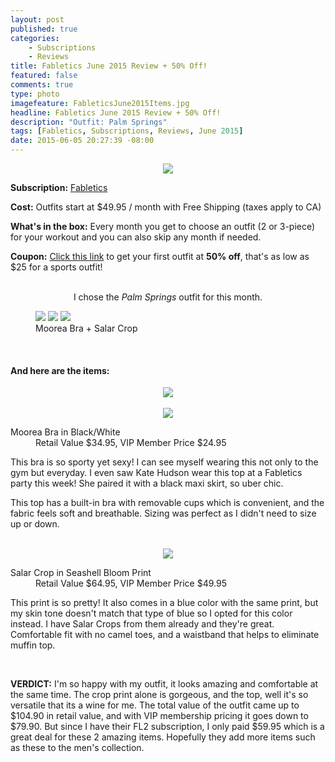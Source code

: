 ```yaml
---
layout: post
published: true
categories: 
    - Subscriptions
    - Reviews
title: Fabletics June 2015 Review + 50% Off!
featured: false
comments: true
type: photo
imagefeature: FableticsJune2015Items.jpg
headline: Fabletics June 2015 Review + 50% Off!
description: "Outfit: Palm Springs"
tags: [Fabletics, Subscriptions, Reviews, June 2015]
date: 2015-06-05 20:27:39 -08:00
---
```


<center><img src='/images/FableticsJune2015Packaging.jpg'></center>
<p><b>Subscription:</b> <a href="http://www.fabletics.com/invite/whatsupmailbox/">Fabletics</a></p>
<p><b>Cost:</b> Outfits start at $49.95 / month with Free Shipping (taxes apply to CA)</p>
<p><b>What's in the box:</b> Every month you get to choose an outfit (2 or 3-piece) for your workout and you can also skip any month if needed.</p>
<p><b>Coupon:</b> <a href="http://www.fabletics.com/invite/whatsupmailbox/">Click this link</a> to get your first outfit at <b>50% off</b>, that's as low as $25 for a sports outfit!</p>
<br>

<center><DT>I chose the <i>Palm Springs</i> outfit for this month.</DT></center>
<p>
<figure class="third">
        <img src='/images/FableticsJune2015PalmSprings.jpg'>
        <img src='/images/FableticsJune2015PalmSprings2.jpg'>
        <img src='/images/FableticsJune2015PalmSprings3.jpg'>
        <figcaption>Moorea Bra + Salar Crop</figcaption>
</figure>
</p>

<br>

<H4>And here are the items:</H4>
<center><img src='/images/FableticsJune2015Items.jpg'></center>

<br>

<center><img src='/images/FableticsJune2015Top.jpg'></center>
<DL>
<DT>Moorea Bra in Black/White</DT>
<DD>Retail Value $34.95, VIP Member Price $24.95</DD>
</DL>

<p>This bra is so sporty yet sexy! I can see myself wearing this not only to the gym but everyday. I even saw Kate Hudson wear this top at a Fabletics party this week! She paired it with a black maxi skirt, so uber chic.</p>
<p>This top has a built-in bra with removable cups which is convenient, and the fabric feels soft and breathable. Sizing was perfect as I didn't need to size up or down.</p>

<br>

<center><img src='/images/FableticsJune2015Bottom.jpg'></center>
<DL>
<DT>Salar Crop in Seashell Bloom Print</DT>
<DD>Retail Value $64.95, VIP Member Price $49.95</DD>
</DL>

<p>This print is so pretty! It also comes in a blue color with the same print, but my skin tone doesn't match that type of blue so I opted for this color instead. I have Salar Crops from them already and they're great. Comfortable fit with no camel toes, and a waistband that helps to eliminate muffin top.</p>

<br>

<p><b>VERDICT:</b> I'm so happy with my outfit, it looks amazing and comfortable at the same time. The crop print alone is gorgeous, and the top, well it's so versatile that its a wine for me. The total value of the outfit came up to $104.90 in retail value, and with VIP membership pricing it goes down to $79.90. But since I have their FL2 subscription, I only paid $59.95 which is a great deal for these 2 amazing items. Hopefully they add more items such as these to the men's collection.</p>
